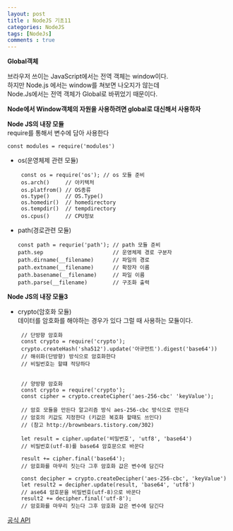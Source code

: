 ```yaml
---
layout: post
title : NodeJS 기초11
categories: NodeJS
tags: [NodeJs]
comments : true
---
```


**Global객체**
  
브라우저 쓰이는 JavaScript에서는 전역 객체는 window이다.    
하지만 Node.js 에서는 window를 쳐보면 나오지가 않는데   
Node.Js에서는 전역 객체가 Global로 바뀌었기 때문이다.   

**Node에서 Window객체의 자원을 사용하려면 global로 대신해서 사용하자**   

**Node JS의 내장 모듈**   
require를 통해서 변수에 담아 사용한다   

    const modules = require('modules')
    
 - os(운영체제 관련 모듈)
 
        const os = require('os'); // os 모듈 준비
        os.arch()     // 아키텍처
        os.platfrom() // OS종류
        os.type()     // OS.Type()
        os.homedir()  // homedirectory
        os.tempdir()  // tempdirectory
        os.cpus()     // CPU정보 

-   path(경로관련 모듈)   

        const path = requrie('path'); // path 모듈 준비
        path.sep                      // 운영체제 경로 구분자
        path.dirname(__filename)      // 파일의 경로 
        path.extname(__filename)      // 확장자 이름
        path.basename(__filename)     // 파일 이름
        path.parse(__filename)        // 구조화 출력

<!--- 

[//]: #  (path.relative<c:\\temp, c:\\ >상대경로추적)   
[//]: #  (path.join<__dirname, .. , ..> 경로합치는함수 절대경로 인식안됨)   
[//]: #  (path.resolve<__dirname, .. , ..>경로합치는함수 절대경로 인식됨)   
[//]: #  (<중간에/이있으면최상위로인식>)   
        
-->


**Node JS의 내장 모듈3**     

 - crypto(암호화 모듈)   
   데이터를 암호화를 해야하는 경우가 있다 그럴 때 사용하는 모듈이다.

        // 단방향 암호화 
        const crypto = require('crypto'); 
        crypto.createHash('sha512').update('아규먼트').digest('base64'))
        // 해쉬화(단방향) 방식으로 암호화한다
        // 비밀번호는 할떄 적당하다 


        // 양방향 암호화
        const crypto = require('crypto');
        const cipher = crypto.createCipher('aes-256-cbc' 'keyValue');

        // 암호 모듈을 만든다 알고리즘 방식 aes-256-cbc 방식으로 만든다
        // 암호의 키값도 지정한다 (키값은 복호화 할때도 쓰인다)
        // (참고 http://brownbears.tistory.com/302) 

        let result = cipher.update('비밀번호', 'utf8', 'base64')
        // 비밀번호(utf-8)를 base64 암호문으로 바꾼다

        result += cipher.final('base64');
        // 암호화를 마무리 짓는다 그후 암호화 값은 변수에 담긴다 

        const decipher = crypto.createDecipher('aes-256-cbc', 'keyValue')
        let result2 = decipher.update(result, 'base64', 'utf8')
        // ase64 암호문을 비밀번호(utf-8)으로 바꾼다
        result2 += decipher.final('utf-8');
        // 암호화를 마무리 짓는다 그후 암호화 값은 변수에 담긴다 


  <a href="https://nodejs.org/api/crypto.html">공식 API</a>